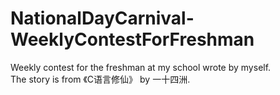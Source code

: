 # NationalDayCarnival-WeeklyContestForFreshman
Weekly contest for the freshman at my school wrote by myself.  
The story is from 《C语言修仙》 by 一十四洲.
